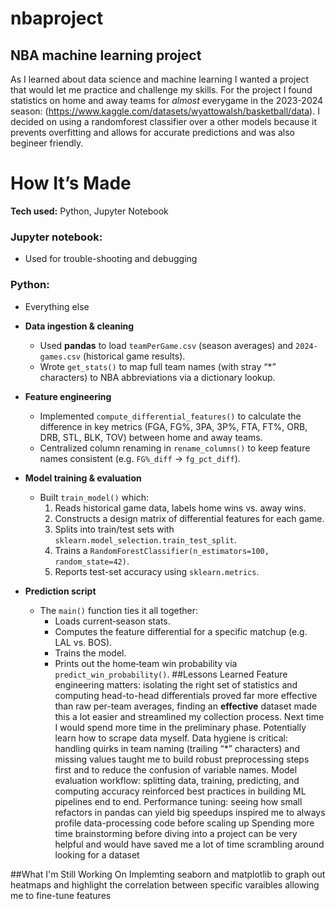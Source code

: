 # nbaproject
## NBA machine learning project
As I learned about data science and machine learning I wanted a project that would let me practice and challenge my skills. For the project I found statistics on home and away teams for _almost_ everygame in the 2023-2024 season: (https://www.kaggle.com/datasets/wyattowalsh/basketball/data). I decided on using a randomforest classifier over a other models because it prevents overfitting and allows for accurate predictions and was also begineer friendly. 




  

# How It’s Made

**Tech used:** Python, Jupyter Notebook  
### Jupyter notebook:
- Used for trouble-shooting and debugging
### Python:
- Everything else
  
- **Data ingestion & cleaning**  
  - Used **pandas** to load `teamPerGame.csv` (season averages) and `2024-games.csv` (historical game results).  
  - Wrote `get_stats()` to map full team names (with stray “*” characters) to NBA abbreviations via a dictionary lookup.  

- **Feature engineering**  
  - Implemented `compute_differential_features()` to calculate the difference in key metrics (FGA, FG%, 3PA, 3P%, FTA, FT%, ORB, DRB, STL, BLK, TOV) between home and away teams.  
  - Centralized column renaming in `rename_columns()` to keep feature names consistent (e.g. `FG%_diff` → `fg_pct_diff`).  

- **Model training & evaluation**  
  - Built `train_model()` which:  
    1. Reads historical game data, labels home wins vs. away wins.  
    2. Constructs a design matrix of differential features for each game.  
    3. Splits into train/test sets with `sklearn.model_selection.train_test_split`.  
    4. Trains a `RandomForestClassifier(n_estimators=100, random_state=42)`.  
    5. Reports test-set accuracy using `sklearn.metrics`.  

- **Prediction script**  
  - The `main()` function ties it all together:  
    - Loads current‐season stats.  
    - Computes the feature differential for a specific matchup (e.g. LAL vs. BOS).  
    - Trains the model.  
    - Prints out the home‐team win probability via `predict_win_probability()`.
##Lessons Learned
Feature engineering matters: isolating the right set of statistics and computing head-to-head differentials proved far more effective than raw per-team averages, finding an **effective** dataset made this a lot easier and streamlined my collection process. Next time I would spend more time in the preliminary phase. Potentially learn how to scrape data myself. 
Data hygiene is critical: handling quirks in team naming (trailing “*” characters) and missing values taught me to build robust preprocessing steps first and to reduce the confusion of variable names.
Model evaluation workflow: splitting data, training, predicting, and computing accuracy reinforced best practices in building ML pipelines end to end.
Performance tuning: seeing how small refactors in pandas can yield big speedups inspired me to always profile data-processing code before scaling up
Spending more time brainstorming before diving into a project can be very helpful and would have saved me a lot of time scrambling around looking for a dataset

##What I'm Still Working On
Implemting seaborn and matplotlib to graph out heatmaps and highlight the correlation between specific varaibles allowing me to fine-tune features
